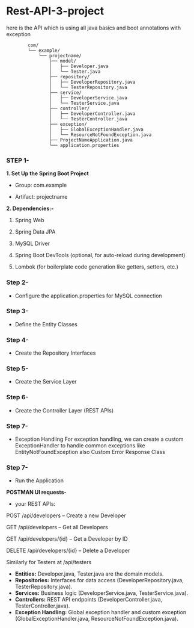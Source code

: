 # Rest-API-3-project
here is the API which is using all java basics and boot annotations with exception


            com/
            └── example/
                └── projectname/
                    ├── model/
                    │   ├── Developer.java
                    │   └── Tester.java
                    ├── repository/
                    │   ├── DeveloperRepository.java
                    │   └── TesterRepository.java
                    ├── service/
                    │   ├── DeveloperService.java
                    │   └── TesterService.java
                    ├── controller/
                    │   ├── DeveloperController.java
                    │   └── TesterController.java
                    ├── exception/
                    │   ├── GlobalExceptionHandler.java
                    │   └── ResourceNotFoundException.java
                    ├── ProjectNameApplication.java
                    └── application.properties

### **STEP 1-**

**1. Set Up the Spring Boot Project**


- Group: com.example

- Artifact: projectname

**2. Dependencies:-**

1. Spring Web
            
2. Spring Data JPA
            
3. MySQL Driver
            
4. Spring Boot DevTools (optional, for auto-reload during development)
            
5. Lombok (for boilerplate code generation like getters, setters, etc.)

### **Step 2-**

- Configure the application.properties for MySQL connection

### **Step 3-**

- Define the Entity Classes

### **Step 4-**

- Create the Repository Interfaces

### **Step 5-**

- Create the Service Layer

### **Step 6-**

- Create the Controller Layer (REST APIs)

### **Step 7-**

- Exception Handling For exception handling, we can create a custom ExceptionHandler to handle common exceptions like EntityNotFoundException
also Custom Error Response Class

### **Step 7-**

- Run the Application

**POSTMAN UI requests-**

- your REST APIs:

POST /api/developers – Create a new Developer

GET /api/developers – Get all Developers

GET /api/developers/{id} – Get a Developer by ID

DELETE /api/developers/{id} – Delete a Developer

Similarly for Testers at /api/testers

- **Entities:** Developer.java, Tester.java are the domain models.
- **Repositories:** Interfaces for data access (DeveloperRepository.java, TesterRepository.java).
- **Services:** Business logic (DeveloperService.java, TesterService.java).
- **Controllers:** REST API endpoints (DeveloperController.java, TesterController.java).
- **Exception Handling:** Global exception handler and custom exception (GlobalExceptionHandler.java, ResourceNotFoundException.java).
